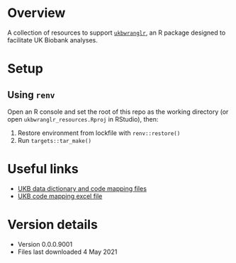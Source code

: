 # Overview

A collection of resources to support [`ukbwranglr`](https://rmgpanw.github.io/ukbwranglr/index.html), an R package designed to facilitate UK Biobank analyses.

# Setup

## Using `renv`

Open an R console and set the root of this repo as the working directory (or open `ukbwranglr_resources.Rproj` in RStudio), then:

1. Restore environment from lockfile with `renv::restore()`
2. Run `targets::tar_make()`

# Useful links

- [UKB data dictionary and code mapping files](https://biobank.ctsu.ox.ac.uk/crystal/exinfo.cgi?src=accessing_data_guide)
- [UKB code mapping excel file](https://biobank.ndph.ox.ac.uk/ukb/refer.cgi?id=592)

# Version details

- Version 0.0.0.9001
- Files last downloaded 4 May 2021
